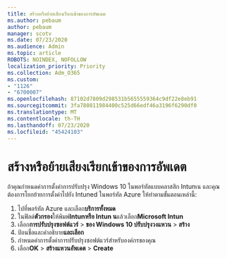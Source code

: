 ```yaml
---
title: สร้างหรือย้ายเสียงเรียกเข้าของการอัพเดต
ms.author: pebaum
author: pebaum
manager: scotv
ms.date: 07/23/2020
ms.audience: Admin
ms.topic: article
ROBOTS: NOINDEX, NOFOLLOW
localization_priority: Priority
ms.collection: Adm_O365
ms.custom:
- "1126"
- "6700007"
ms.openlocfilehash: 87102d7809d298531b5655559364c9df22e8eb91
ms.sourcegitcommit: 3fa780811984400c525d66edf46a3196f6290df0
ms.translationtype: MT
ms.contentlocale: th-TH
ms.lasthandoff: 07/23/2020
ms.locfileid: "45424103"
---
```

# <a name="create-or-migrate-update-rings"></a>สร้างหรือย้ายเสียงเรียกเข้าของการอัพเดต

ถ้าคุณกําหนดค่าการตั้งค่าการปรับปรุง Windows 10 ในพอร์ทัลแบบคลาสสิก Intunเน และคุณต้องการโยกย้ายการตั้งค่าไปยัง Intuned ในพอร์ทัล Azure ให้ทําตามขั้นตอนเหล่านี้:

1.  ไปที่พอร์ทัล Azure และเลือก**บริการทั้งหมด**
2.  ในฟิลด์**ตัวกรอง**ให้พิมพ์**Intunหรือ Intun น**แล้วเลือก**Microsoft Intun**
3.  เลือก**การปรับปรุงซอฟต์แวร์**   >   **ของ Windows 10 ปรับปรุงวงแหวน**   >   **สร้าง**
4.  ป้อนชื่อและคําอธิบาย**และเลือก**
5.  กําหนดค่าการตั้งค่าการปรับปรุงซอฟต์แวร์สําหรับองค์กรของคุณ
6.  เลือก**OK**  >  **สร้างแหวนอัพเดต**  >  **Create**